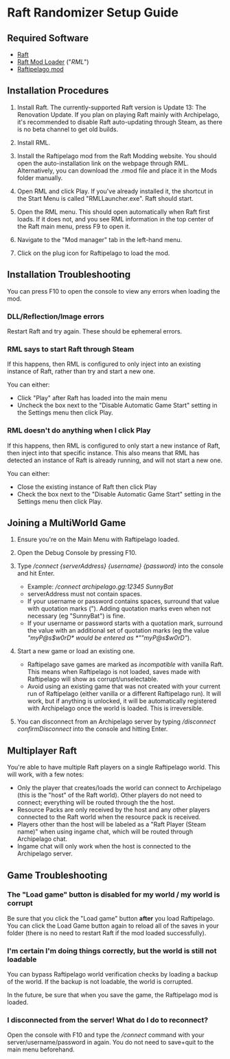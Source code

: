 # Raft Randomizer Setup Guide

## Required Software

- [Raft](https://store.steampowered.com/app/648800/Raft/)
- [Raft Mod Loader](https://www.raftmodding.com/loader) ("*RML*")
- [Raftipelago mod](https://www.raftmodding.com/mods/raftipelago)

## Installation Procedures

1. Install Raft. The currently-supported Raft version is Update 13: The Renovation Update. If you plan on playing Raft mainly with Archipelago, it's recommended to disable Raft auto-updating through Steam, as there is no beta channel to get old builds.

2. Install RML.

3. Install the Raftipelago mod from the Raft Modding website. You should open the auto-installation link on the webpage through RML. Alternatively, you can download the .rmod file and place it in the Mods folder manually.

4. Open RML and click Play. If you've already installed it, the shortcut in the Start Menu is called "RMLLauncher.exe". Raft should start.

5. Open the RML menu. This should open automatically when Raft first loads. If it does not, and you see RML information in the top center of the Raft main menu, press F9 to open it.

6. Navigate to the "Mod manager" tab in the left-hand menu.

7. Click on the plug icon for Raftipelago to load the mod.

## Installation Troubleshooting

You can press F10 to open the console to view any errors when loading the mod.

### DLL/Reflection/Image errors

Restart Raft and try again. These should be ephemeral errors.

### RML says to start Raft through Steam

If this happens, then RML is configured to only inject into an existing instance of Raft, rather than try and start a new one.

You can either:
- Click "Play" after Raft has loaded into the main menu
- Uncheck the box next to the "Disable Automatic Game Start" setting in the Settings menu then click Play.

### RML doesn't do anything when I click Play

If this happens, then RML is configured to only start a new instance of Raft, then inject into that specific instance. This also means that RML has detected an instance of Raft is already running, and will not start a new one.

You can either:
- Close the existing instance of Raft then click Play
- Check the box next to the "Disable Automatic Game Start" setting in the Settings menu then click Play.
    
## Joining a MultiWorld Game

1. Ensure you're on the Main Menu with Raftipelago loaded.

2. Open the Debug Console by pressing F10.

3. Type */connect {serverAddress} {username} {password}* into the console and hit Enter.
    - Example: */connect archipelago.gg:12345 SunnyBat*
    - serverAddress must not contain spaces.
    - If your username or password contains spaces, surround that value with quotation marks ("). Adding quotation marks even when not necessary (eg "SunnyBat") is fine.
    - If your username or password starts with a quotation mark, surround the value with an additional set of quotation marks (eg the value *"myP@s$w0rD* would be entered as *""myP@s$w0rD"*).

4. Start a new game or load an existing one.
    - Raftipelago save games are marked as *incompatible* with vanilla Raft. This means when Raftipelago is not loaded, saves made with Raftipelago will show as corrupt/unselectable.
    - Avoid using an existing game that was not created with your current run of Raftipelago (either vanilla or a different Raftipelago run). It will work, but if anything is unlocked, it will be automatically registered with Archipelago once the world is loaded. This is irreversible.

5. You can disconnect from an Archipelago server by typing */disconnect confirmDisconnect* into the console and hitting Enter.

## Multiplayer Raft

You're able to have multiple Raft players on a single Raftipelago world. This will work, with a few notes:
- Only the player that creates/loads the world can connect to Archipelago (this is the "host" of the Raft world). Other players do not need to connect; everything will be routed through the the host.
- Resource Packs are only received by the host and any other players connected to the Raft world when the resource pack is received.
- Players other than the host will be labeled as a "Raft Player (Steam name)" when using ingame chat, which will be routed through Archipelago chat.
- Ingame chat will only work when the host is connected to the Archipelago server.

## Game Troubleshooting

### The "Load game" button is disabled for my world / my world is corrupt

Be sure that you click the "Load game" button **after** you load Raftipelago. You can click the Load Game button again to reload all of the saves in your folder (there is no need to restart Raft if the mod loaded successfully).

### I'm certain I'm doing things correctly, but the world is still not loadable

You can bypass Raftipelago world verification checks by loading a backup of the world. If the backup is not loadable, the world is corrupted.

In the future, be sure that when you save the game, the Raftipelago mod is loaded.

### I disconnected from the server! What do I do to reconnect?

Open the console with F10 and type the */connect* command with your server/username/password in again. You do not need to save+quit to the main menu beforehand.